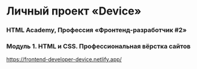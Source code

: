 # Личный проект «Device»

### HTML Academy, Профессия «Фронтенд-разработчик #2»

### Модуль 1. HTML и CSS. Профессиональная вёрстка сайтов

https://frontend-developer-device.netlify.app/
